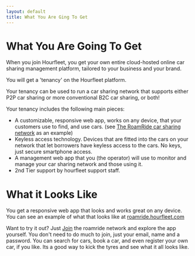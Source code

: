 ```yaml
---
layout: default
title: What You Are Ging To Get
---
```

# What You Are Going To Get

When you join Hourfleet, you get your own entire cloud-hosted online car sharing management platform, tailored to your business and your brand.

You will get a 'tenancy' on the Hourfleet platform. 

Your tenancy can be used to run a car sharing network that supports either P2P car sharing or more conventional B2C car sharing, or both! 

Your tenancy includes the following main pieces:

* A customizable, responsive web app, works on any device, that your customers use to find, and use cars. (see [The RoamRide car sharing network](https://roamride.hourfleet.com/signin) as an example)
* Keyless access technology. Devices that are fitted into the cars on your network that let borrowers have keyless access to the cars. No keys, just secure smartphone access.
* A management web app that you (the operator) will use to monitor and manage your car sharing network and those using it.
* 2nd Tier support by hourfleet support staff.

# What it Looks Like

You get a responsive web app that looks and works great on any device.
You can see an example of what that looks like at [roamride.hourfleet.com](https://roamride.hourfleet.com/signin) 

Want to try it out? Just [Join](https://roamride.hourfleet.com/invite) the roamride network and explore the app yourself. You don't need to do much to join, just your email, name and a password. You can search for cars, book a car, and even register your own car, if you like. Its a good way to kick the tyres and see what it all looks like.

